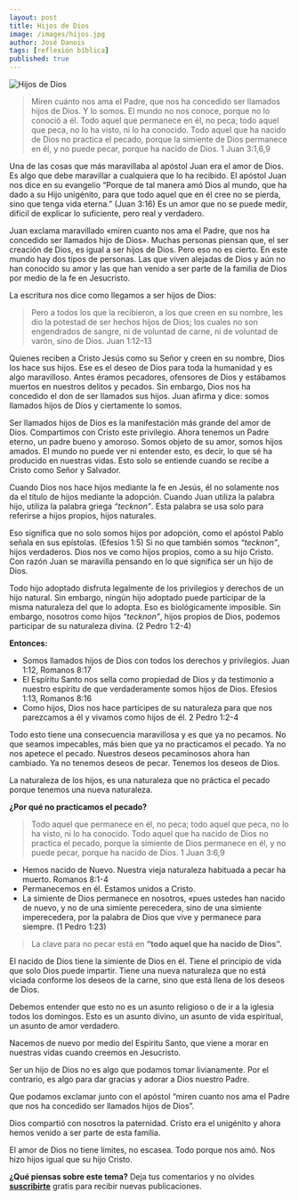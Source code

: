 ```yaml
---
layout: post
title: Hijos de Dios
image: /images/hijos.jpg
author: José Danois
tags: [reflexión bíblica]
published: true
---
```

![Hijos de Dios](/images/hijos.jpg)
> Miren cuánto nos ama el Padre, que nos ha concedido ser llamados hijos de Dios. Y lo somos. El mundo no nos conoce, porque no lo conoció a él. Todo aquel que permanece en él, no peca; todo aquel que peca, no lo ha visto, ni lo ha conocido. Todo aquel que ha nacido de Dios no practica el pecado, porque la simiente de Dios permanece en él, y no puede pecar, porque ha nacido de Dios. 1 Juan 3:1,6,9

Una de las cosas que más maravillaba al apóstol Juan era el amor de Dios. Es algo que debe maravillar a cualquiera que lo ha recibido. El apóstol Juan nos dice en su evangelio “Porque de tal manera amó Dios al mundo, que ha dado a su Hijo unigénito, para que todo aquel que en él cree no se pierda, sino que tenga vida eterna.” (Juan 3:16) Es un amor que no se puede medir, difícil de explicar lo suficiente, pero real y verdadero.

Juan exclama maravillado «miren cuanto nos ama el Padre, que nos ha concedido ser llamados hijo de Dios». Muchas personas piensan que, el ser creación de Dios, es igual a ser hijos de Dios. Pero eso no es cierto. En este mundo hay dos tipos de personas. Las que viven alejadas de Dios y aún no han conocido su amor y las que han venido a ser parte de la familia de Dios por medio de la fe en Jesucristo.

La escritura nos dice como llegamos a ser hijos de Dios:

> Pero a todos los que la recibieron, a los que creen en su nombre, les dio la potestad de ser hechos hijos de Dios; los cuales no son engendrados de sangre, ni de voluntad de carne, ni de voluntad de varón, sino de Dios. Juan 1:12–13

Quienes reciben a Cristo Jesús como su Señor y creen en su nombre, Dios los hace sus hijos. Ese es el deseo de Dios para toda la humanidad y es algo maravilloso. Antes éramos pecadores, ofensores de Dios y estábamos muertos en nuestros delitos y pecados. Sin embargo, Dios nos ha concedido el don de ser llamados sus hijos. Juan afirma y dice: somos llamados hijos de Dios y ciertamente lo somos.

Ser llamados hijos de Dios es la manifestación más grande del amor de Dios. Compartimos con Cristo este privilegio. Ahora tenemos un Padre eterno, un padre bueno y amoroso. Somos objeto de su amor, somos hijos amados. El mundo no puede ver ni entender esto, es decir, lo que sé ha producido en nuestras vidas. Esto solo se entiende cuando se recibe a Cristo como Señor y Salvador.

Cuando Dios nos hace hijos mediante la fe en Jesús, él no solamente nos da el título de hijos mediante la adopción. Cuando Juan utiliza la palabra hijo, utiliza la palabra griega _“tecknon”_. Esta palabra se usa solo para referirse a hijos propios, hijos naturales.

Eso significa que no solo somos hijos por adopción, como el apóstol Pablo señala en sus epístolas. (Efesios 1:5) Si no que también somos _“tecknon”_, hijos verdaderos. Dios nos ve como hijos propios, como a su hijo Cristo. Con razón Juan se maravilla pensando en lo que significa ser un hijo de Dios.

Todo hijo adoptado disfruta legalmente de los privilegios y derechos de un hijo natural. Sin embargo, ningún hijo adoptado puede participar de la misma naturaleza del que lo adopta. Eso es biológicamente imposible. Sin embargo, nosotros como hijos _“tecknon”_, hijos propios de Dios, podemos participar de su naturaleza divina. (2 Pedro 1:2-4)

**Entonces:**

-   Somos llamados hijos de Dios con todos los derechos y privilegios. Juan 1:12, Romanos 8:17
-   El Espíritu Santo nos sella como propiedad de Dios y da testimonio a nuestro espíritu de que verdaderamente somos hijos de Dios. Efesios 1:13, Romanos 8:16
-   Como hijos, Dios nos hace partícipes de su naturaleza para que nos parezcamos a él y vivamos como hijos de él. 2 Pedro 1:2-4

Todo esto tiene una consecuencia maravillosa y es que ya no pecamos. No que seamos impecables, más bien que ya no practicamos el pecado. Ya no nos apetece el pecado. Nuestros deseos pecaminosos ahora han cambiado. Ya no tenemos deseos de pecar. Tenemos los deseos de Dios.

La naturaleza de los hijos, es una naturaleza que no práctica el pecado porque tenemos una nueva naturaleza.

**¿Por qué no practicamos el pecado?**

> Todo aquel que permanece en él, no peca; todo aquel que peca, no lo ha visto, ni lo ha conocido. Todo aquel que ha nacido de Dios no practica el pecado, porque la simiente de Dios permanece en él, y no puede pecar, porque ha nacido de Dios. 1 Juan 3:6,9

-   Hemos nacido de Nuevo. Nuestra vieja naturaleza habituada a pecar ha muerto. Romanos 8:1-4
-   Permanecemos en él. Estamos unidos a Cristo.
-   La simiente de Dios permanece en nosotros, «pues ustedes han nacido de nuevo, y no de una simiente perecedera, sino de una simiente imperecedera, por la palabra de Dios que vive y permanece para siempre. (1 Pedro 1:23)

> La clave para no pecar está en **“todo aquel que ha nacido de Dios”.**

El nacido de Dios tiene la simiente de Dios en él. Tiene el principio de vida que solo Dios puede impartir. Tiene una nueva naturaleza que no está viciada conforme los deseos de la carne, sino que está llena de los deseos de Dios.

Debemos entender que esto no es un asunto religioso o de ir a la iglesia todos los domingos. Esto es un asunto divino, un asunto de vida espiritual, un asunto de amor verdadero.

Nacemos de nuevo por medio del Espíritu Santo, que viene a morar en nuestras vidas cuando creemos en Jesucristo.

Ser un hijo de Dios no es algo que podamos tomar livianamente. Por el contrario, es algo para dar gracias y adorar a Dios nuestro Padre.

Que podamos exclamar junto con el apóstol “miren cuanto nos ama el Padre que nos ha concedido ser llamados hijos de Dios”.

Dios compartió con nosotros la paternidad. Cristo era el unigénito y ahora hemos venido a ser parte de esta familia.

El amor de Dios no tiene límites, no escasea. Todo porque nos amó. Nos hizo hijos igual que su hijo Cristo.

**¿Qué piensas sobre este tema?** Deja tus comentarios y no olvides **[suscribirte](https://www.feedio.co/@jdanois)** gratis para recibir nuevas publicaciones.
<!--stackedit_data:
eyJoaXN0b3J5IjpbLTIwNTM1ODYyMDhdfQ==
-->